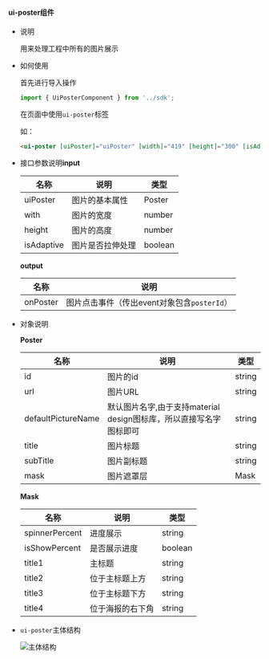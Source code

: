 #### ui-poster组件

- 说明

  用来处理工程中所有的图片展示

- 如何使用

  首先进行导入操作

  ```typescript
  import { UiPosterComponent } from '../sdk';
  ```

  在页面中使用`ui-poster`标签

  如：

  ```html
  <ui-poster [uiPoster]="uiPoster" [width]="419" [height]="300" [isAdaptive]="true" (onPoster)="showPoster($event)"></ui-poster>
  ```

- 接口参数说明**input**

  | 名称         | 说明       | 类型      |
  | ---------- | -------- | ------- |
  | uiPoster   | 图片的基本属性  | Poster  |
  | with       | 图片的宽度    | number  |
  | height     | 图片的高度    | number  |
  | isAdaptive | 图片是否拉伸处理 | boolean |

  **output**

  | 名称       | 说明                            |
  | -------- | ----------------------------- |
  | onPoster | 图片点击事件（传出event对象包含`posterId`） |

- 对象说明

  **Poster**

  | 名称                 | 说明                                       | 类型     |
  | ------------------ | ---------------------------------------- | ------ |
  | id                 | 图片的id                                    | string |
  | url                | 图片URL                                    | string |
  | defaultPictureName | 默认图片名字,由于支持material design图标库，所以直接写名字图标即可 | string |
  | title              | 图片标题                                     | string |
  | subTitle           | 图片副标题                                    | string |
  | mask               | 图片遮罩层                                    | Mask   |

  **Mask**

  | 名称             | 说明       | 类型      |
  | -------------- | -------- | ------- |
  | spinnerPercent | 进度展示     | string  |
  | isShowPercent  | 是否展示进度   | boolean |
  | title1         | 主标题      | string  |
  | title2         | 位于主标题上方  | string  |
  | title3         | 位于主标题下方  | string  |
  | title4         | 位于海报的右下角 | string  |

- `ui-poster`主体结构

  ![主体结构](https://imgur.com/c6mnUDj.png)